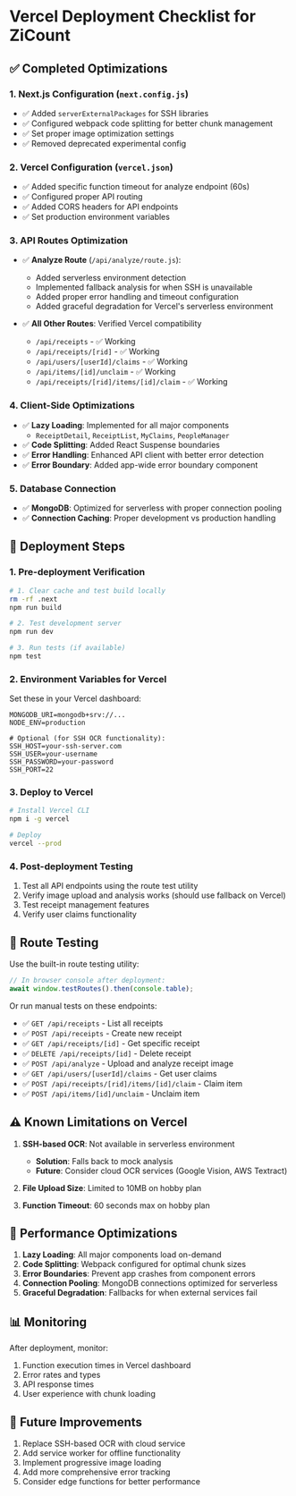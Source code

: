 # Vercel Deployment Checklist for ZiCount

## ✅ Completed Optimizations

### 1. **Next.js Configuration (`next.config.js`)**
- ✅ Added `serverExternalPackages` for SSH libraries
- ✅ Configured webpack code splitting for better chunk management
- ✅ Set proper image optimization settings
- ✅ Removed deprecated experimental config

### 2. **Vercel Configuration (`vercel.json`)**
- ✅ Added specific function timeout for analyze endpoint (60s)
- ✅ Configured proper API routing
- ✅ Added CORS headers for API endpoints
- ✅ Set production environment variables

### 3. **API Routes Optimization**
- ✅ **Analyze Route** (`/api/analyze/route.js`):
  - Added serverless environment detection
  - Implemented fallback analysis for when SSH is unavailable
  - Added proper error handling and timeout configuration
  - Added graceful degradation for Vercel's serverless environment

- ✅ **All Other Routes**: Verified Vercel compatibility
  - `/api/receipts` - ✅ Working
  - `/api/receipts/[rid]` - ✅ Working  
  - `/api/users/[userId]/claims` - ✅ Working
  - `/api/items/[id]/unclaim` - ✅ Working
  - `/api/receipts/[rid]/items/[id]/claim` - ✅ Working

### 4. **Client-Side Optimizations**
- ✅ **Lazy Loading**: Implemented for all major components
  - `ReceiptDetail`, `ReceiptList`, `MyClaims`, `PeopleManager`
- ✅ **Code Splitting**: Added React Suspense boundaries
- ✅ **Error Handling**: Enhanced API client with better error detection
- ✅ **Error Boundary**: Added app-wide error boundary component

### 5. **Database Connection**
- ✅ **MongoDB**: Optimized for serverless with proper connection pooling
- ✅ **Connection Caching**: Proper development vs production handling

## 🚀 Deployment Steps

### 1. **Pre-deployment Verification**
```bash
# 1. Clear cache and test build locally
rm -rf .next
npm run build

# 2. Test development server
npm run dev

# 3. Run tests (if available)
npm test
```

### 2. **Environment Variables for Vercel**
Set these in your Vercel dashboard:
```
MONGODB_URI=mongodb+srv://...
NODE_ENV=production

# Optional (for SSH OCR functionality):
SSH_HOST=your-ssh-server.com
SSH_USER=your-username
SSH_PASSWORD=your-password
SSH_PORT=22
```

### 3. **Deploy to Vercel**
```bash
# Install Vercel CLI
npm i -g vercel

# Deploy
vercel --prod
```

### 4. **Post-deployment Testing**
1. Test all API endpoints using the route test utility
2. Verify image upload and analysis works (should use fallback on Vercel)
3. Test receipt management features
4. Verify user claims functionality

## 🔧 Route Testing

Use the built-in route testing utility:
```javascript
// In browser console after deployment:
await window.testRoutes().then(console.table);
```

Or run manual tests on these endpoints:
- ✅ `GET /api/receipts` - List all receipts
- ✅ `POST /api/receipts` - Create new receipt
- ✅ `GET /api/receipts/[id]` - Get specific receipt
- ✅ `DELETE /api/receipts/[id]` - Delete receipt
- ✅ `POST /api/analyze` - Upload and analyze receipt image
- ✅ `GET /api/users/[userId]/claims` - Get user claims
- ✅ `POST /api/receipts/[rid]/items/[id]/claim` - Claim item
- ✅ `POST /api/items/[id]/unclaim` - Unclaim item

## ⚠️ Known Limitations on Vercel

1. **SSH-based OCR**: Not available in serverless environment
   - **Solution**: Falls back to mock analysis
   - **Future**: Consider cloud OCR services (Google Vision, AWS Textract)

2. **File Upload Size**: Limited to 10MB on hobby plan
3. **Function Timeout**: 60 seconds max on hobby plan

## 🎯 Performance Optimizations

1. **Lazy Loading**: All major components load on-demand
2. **Code Splitting**: Webpack configured for optimal chunk sizes
3. **Error Boundaries**: Prevent app crashes from component errors
4. **Connection Pooling**: MongoDB connections optimized for serverless
5. **Graceful Degradation**: Fallbacks for when external services fail

## 📊 Monitoring

After deployment, monitor:
1. Function execution times in Vercel dashboard
2. Error rates and types
3. API response times
4. User experience with chunk loading

## 🔄 Future Improvements

1. Replace SSH-based OCR with cloud service
2. Add service worker for offline functionality
3. Implement progressive image loading
4. Add more comprehensive error tracking
5. Consider edge functions for better performance
